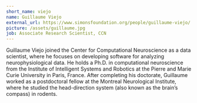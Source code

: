 ```yaml
---
short_name: viejo
name: Guillaume Viejo
external_url: https://www.simonsfoundation.org/people/guillaume-viejo/
picture: /assets/guillaume.jpg
job: Associate Research Scientist, CCN
---
```

Guillaume Viejo joined the Center for Computational Neuroscience as a data scientist, where he focuses on developing software for analyzing neurophysiological data. He holds a Ph.D. in computational neuroscience from the Institute of Intelligent Systems and Robotics at the Pierre and Marie Curie University in Paris, France. After completing his doctorate, Guillaume worked as a postdoctoral fellow at the Montreal Neurological Institute, where he studied the head-direction system (also known as the brain’s compass) in rodents.
